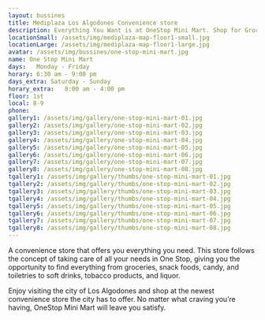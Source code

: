 ```yaml
---
layout: bussines
title: Mediplaza Los Algodones Convenience store  
description: Everything You Want is at OneStop Mini Mart. Shop for Groceries, Snacks, soft Drinks, cigarettes, Newspapers, and more. Now Open at Mediplaza Los Algodones in Mexico. 
locationSmall: /assets/img/mediplaza-map-floor1-small.jpg
locationLarge: /assets/img/mediplaza-map-floor1-large.jpg
avatar: /assets/img/bussines/one-stop-mini-mart.jpg
name: One Stop Mini Mart
days:	Monday - Friday
horary: 6:30 am - 9:00 pm
days_extra:	Saturday - Sunday
horary_extra:	8:00 am - 4:00 pm
floor: 1st
local: 8-9
phone: 
gallery1: /assets/img/gallery/one-stop-mini-mart-01.jpg
gallery2: /assets/img/gallery/one-stop-mini-mart-02.jpg
gallery3: /assets/img/gallery/one-stop-mini-mart-03.jpg
gallery4: /assets/img/gallery/one-stop-mini-mart-04.jpg
gallery5: /assets/img/gallery/one-stop-mini-mart-05.jpg
gallery6: /assets/img/gallery/one-stop-mini-mart-06.jpg
gallery7: /assets/img/gallery/one-stop-mini-mart-07.jpg
gallery8: /assets/img/gallery/one-stop-mini-mart-08.jpg
tgallery1: /assets/img/gallery/thumbs/one-stop-mini-mart-01.jpg
tgallery2: /assets/img/gallery/thumbs/one-stop-mini-mart-02.jpg
tgallery3: /assets/img/gallery/thumbs/one-stop-mini-mart-03.jpg
tgallery4: /assets/img/gallery/thumbs/one-stop-mini-mart-04.jpg
tgallery5: /assets/img/gallery/thumbs/one-stop-mini-mart-05.jpg
tgallery6: /assets/img/gallery/thumbs/one-stop-mini-mart-06.jpg
tgallery7: /assets/img/gallery/thumbs/one-stop-mini-mart-07.jpg
tgallery8: /assets/img/gallery/thumbs/one-stop-mini-mart-08.jpg
---
```

A convenience store that offers you everything you need. This store follows the concept of taking care of all your needs in One Stop, giving you the opportunity to find everything from groceries, snack foods, candy, and toiletries to soft drinks, tobacco products, and liquor.

Enjoy visiting the city of Los Algodones and shop at the newest convenience store the city has to offer. No matter what craving you’re having, OneStop Mini Mart will leave you satisfy. 